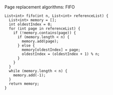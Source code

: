 Page replacement algorithms: FIFO

    List<int> fifo(int n, List<int> referenceList) {
      List<int> memory = [];
      int oldestIndex = 0;
      for (int page in referenceList) {
        if (!memory.contains(page)) {
          if (memory.length < n) {
            memory.add(page);
          } else {
            memory[oldestIndex] = page;
            oldestIndex = (oldestIndex + 1) % n;
          }
        }
      }
      while (memory.length < n) {
        memory.add(-1);
      }
      return memory;
    }
